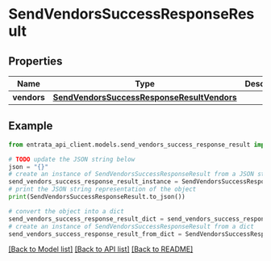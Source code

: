 # SendVendorsSuccessResponseResult


## Properties

Name | Type | Description | Notes
------------ | ------------- | ------------- | -------------
**vendors** | [**SendVendorsSuccessResponseResultVendors**](SendVendorsSuccessResponseResultVendors.md) |  | [optional] 

## Example

```python
from entrata_api_client.models.send_vendors_success_response_result import SendVendorsSuccessResponseResult

# TODO update the JSON string below
json = "{}"
# create an instance of SendVendorsSuccessResponseResult from a JSON string
send_vendors_success_response_result_instance = SendVendorsSuccessResponseResult.from_json(json)
# print the JSON string representation of the object
print(SendVendorsSuccessResponseResult.to_json())

# convert the object into a dict
send_vendors_success_response_result_dict = send_vendors_success_response_result_instance.to_dict()
# create an instance of SendVendorsSuccessResponseResult from a dict
send_vendors_success_response_result_from_dict = SendVendorsSuccessResponseResult.from_dict(send_vendors_success_response_result_dict)
```
[[Back to Model list]](../README.md#documentation-for-models) [[Back to API list]](../README.md#documentation-for-api-endpoints) [[Back to README]](../README.md)


